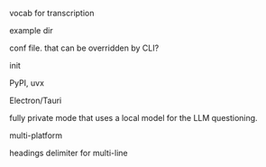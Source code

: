 vocab for transcription

example dir

conf file. that can be overridden by CLI?

init

PyPI, uvx

Electron/Tauri

fully private mode that uses a local model for the LLM questioning.

multi-platform

headings delimiter for multi-line
